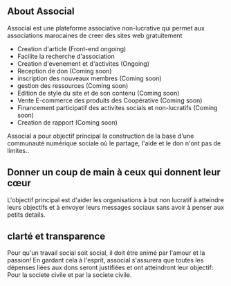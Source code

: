 ## About Associal

Associal est une plateforme associative non-lucrative qui permet aux associations marocaines de creer des sites web gratuitement

- Creation d'article (Front-end ongoing)
- Facilite la recherche d'association
- Creation d'evenement et d'activites (Ongoing)
- Reception de don (Coming soon)
- inscription des nouveaux membres (Coming soon)
- gestion des ressources (Coming soon)
- Edition de style du site et de son contenu (Coming soon)
- Vente E-commerce des produits des Coopérative (Coming soon)
- Financement participatif des activites socials et non-lucratifs (Coming soon)
- Creation de rapport (Coming soon)

Associal a pour objectif principal la construction de la base d'une communauté numérique sociale où le partage, l'aide et le don n'ont pas de limites..

## Donner un coup de main à ceux qui donnent leur cœur

L'objectif principal est d'aider les organisations à but non lucratif à atteindre leurs objectifs et à envoyer leurs messages sociaux sans avoir à penser aux petits details.

## clarté et transparence

Pour qu'un travail social soit social, il doit être animé par l'amour et la passion!
En gardant cela à l'esprit, associal s'assurera que toutes les dépenses liées aux dons seront justifiées et ont atteindront leur objectif: Pour la societe civile et par la societe civile.

